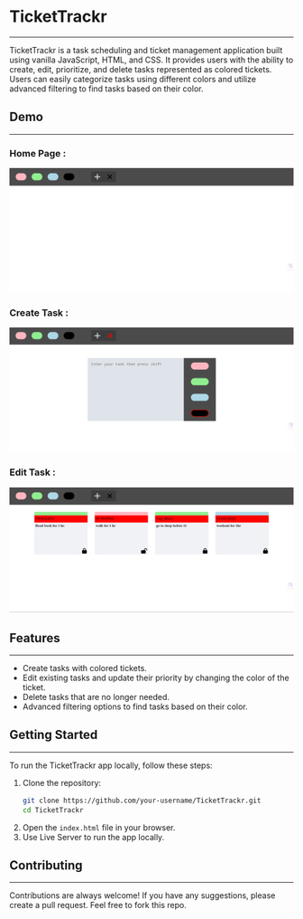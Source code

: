 # TicketTrackr
---
TicketTrackr is a task scheduling and ticket management application built using vanilla JavaScript, HTML, and CSS. It provides users with the ability to create, edit, prioritize, and delete tasks represented as colored tickets. Users can easily categorize tasks using different colors and utilize advanced filtering to find tasks based on their color.

## Demo
---
 ### Home Page :
 <img src="./img/01.png" alt="Home Page" width="800"  />
 
 ### Create Task :
 <img src="./img/02.png" alt="Create Task" width="800" />
 
 ### Edit Task :
<img src="./img/03.png" alt="Edit Task" width="800"  />

## Features
---
- Create tasks with colored tickets.
- Edit existing tasks and update their priority by changing the color of the ticket.
- Delete tasks that are no longer needed.
- Advanced filtering options to find tasks based on their color.

## Getting Started
---
To run the TicketTrackr app locally, follow these steps:

1. Clone the repository:
   ```bash
   git clone https://github.com/your-username/TicketTrackr.git
   cd TicketTrackr

    ```
2. Open the `index.html` file in your browser.
3. Use Live Server to run the app locally.


## Contributing
 ---
Contributions are always welcome! If you have any suggestions, please create a pull request. Feel free to fork this repo.


